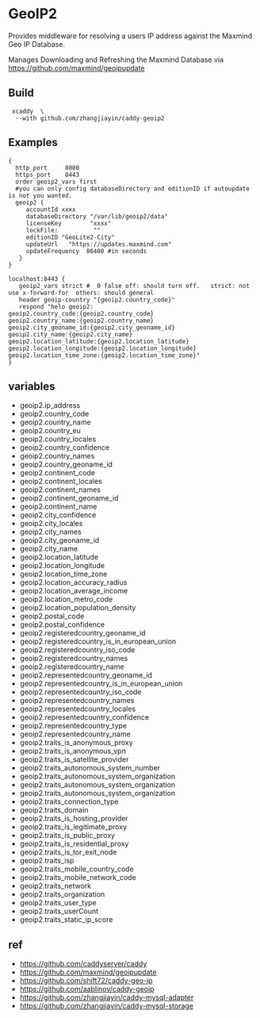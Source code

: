 # GeoIP2

Provides middleware for resolving a users IP address against the Maxmind Geo IP Database.

Manages Downloading and Refreshing the Maxmind Database via https://github.com/maxmind/geoipupdate

## Build

```
 xcaddy  \
  --with github.com/zhangjiayin/caddy-geoip2
```

## Examples

```
{
  http_port     8080
  https_port    8443
  order geoip2_vars first
  #you can only config databaseDirectory and editionID if autoupdate is not you wanted.
  geoip2 {
     accountId xxxx
     databaseDirectory "/var/lib/geoip2/data"
     licenseKey        "xxxx"
     lockFile:          ""
     editionID "GeoLite2-City"
     updateUrl   "https://updates.maxmind.com"
     updateFrequency  86400 #in seconds
   }
}

localhost:8443 {
   geoip2_vars strict #  0 false off: should turn off.   strict: not use x-forward-for  others: should general
   header geoip-country "{geoip2.country_code}"
   respond "helo geoip2:
geoip2.country_code:{geoip2.country_code}
geoip2.country_name:{geoip2.country_name}
geoip2.city_geoname_id:{geoip2.city_geoname_id}
geoip2.city_name:{geoip2.city_name}
geoip2.location_latitude:{geoip2.location_latitude}
geoip2.location_longitude:{geoip2.location_longitude}
geoip2.location_time_zone:{geoip2.location_time_zone}"
}

```

## variables

- geoip2.ip_address
- geoip2.country_code
- geoip2.country_name
- geoip2.country_eu
- geoip2.country_locales
- geoip2.country_confidence
- geoip2.country_names
- geoip2.country_geoname_id
- geoip2.continent_code
- geoip2.continent_locales
- geoip2.continent_names
- geoip2.continent_geoname_id
- geoip2.continent_name
- geoip2.city_confidence
- geoip2.city_locales
- geoip2.city_names
- geoip2.city_geoname_id
- geoip2.city_name
- geoip2.location_latitude
- geoip2.location_longitude
- geoip2.location_time_zone
- geoip2.location_accuracy_radius
- geoip2.location_average_income
- geoip2.location_metro_code
- geoip2.location_population_density
- geoip2.postal_code
- geoip2.postal_confidence
- geoip2.registeredcountry_geoname_id
- geoip2.registeredcountry_is_in_european_union
- geoip2.registeredcountry_iso_code
- geoip2.registeredcountry_names
- geoip2.registeredcountry_name
- geoip2.representedcountry_geoname_id
- geoip2.representedcountry_is_in_european_union
- geoip2.representedcountry_iso_code
- geoip2.representedcountry_names
- geoip2.representedcountry_locales
- geoip2.representedcountry_confidence
- geoip2.representedcountry_type
- geoip2.representedcountry_name
- geoip2.traits_is_anonymous_proxy
- geoip2.traits_is_anonymous_vpn
- geoip2.traits_is_satellite_provider
- geoip2.traits_autonomous_system_number
- geoip2.traits_autonomous_system_organization
- geoip2.traits_autonomous_system_organization
- geoip2.traits_autonomous_system_organization
- geoip2.traits_connection_type
- geoip2.traits_domain
- geoip2.traits_is_hosting_provider
- geoip2.traits_is_legitimate_proxy
- geoip2.traits_is_public_proxy
- geoip2.traits_is_residential_proxy
- geoip2.traits_is_tor_exit_node
- geoip2.traits_isp
- geoip2.traits_mobile_country_code
- geoip2.traits_mobile_network_code
- geoip2.traits_network
- geoip2.traits_organization
- geoip2.traits_user_type
- geoip2.traits_userCount
- geoip2.traits_static_ip_score

## ref

- https://github.com/caddyserver/caddy
- https://github.com/maxmind/geoipupdate
- https://github.com/shift72/caddy-geo-ip
- https://github.com/aablinov/caddy-geoip
- https://github.com/zhangjiayin/caddy-mysql-adapter
- https://github.com/zhangjiayin/caddy-mysql-storage
